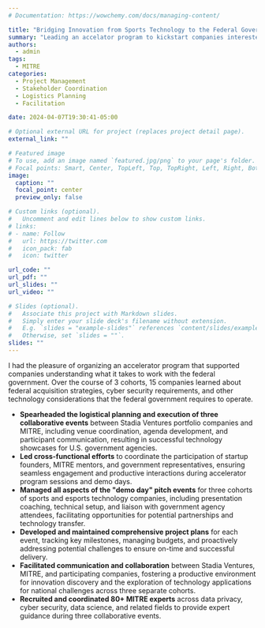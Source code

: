 ```yaml
---
# Documentation: https://wowchemy.com/docs/managing-content/

title: "Bridging Innovation from Sports Technology to the Federal Government"
summary: "Leading an accelator program to kickstart companies interested in supporting the federal government."
authors: 
  - admin
tags: 
  - MITRE
categories: 
  - Project Management
  - Stakeholder Coordination
  - Logistics Planning
  - Facilitation

date: 2024-04-07T19:30:41-05:00

# Optional external URL for project (replaces project detail page).
external_link: ""

# Featured image
# To use, add an image named `featured.jpg/png` to your page's folder.
# Focal points: Smart, Center, TopLeft, Top, TopRight, Left, Right, BottomLeft, Bottom, BottomRight.
image:
  caption: ""
  focal_point: center
  preview_only: false

# Custom links (optional).
#   Uncomment and edit lines below to show custom links.
# links:
# - name: Follow
#   url: https://twitter.com
#   icon_pack: fab
#   icon: twitter

url_code: ""
url_pdf: ""
url_slides: ""
url_video: ""

# Slides (optional).
#   Associate this project with Markdown slides.
#   Simply enter your slide deck's filename without extension.
#   E.g. `slides = "example-slides"` references `content/slides/example-slides.md`.
#   Otherwise, set `slides = ""`.
slides: ""
---
```


I had the pleasure of organizing an accelerator program that supported companies understanding what it takes to work with the federal government. Over the course of 3 cohorts, 15 companies learned about federal acquisition strategies, cyber security requirements, and other technology considerations that the federal government requires to operate.

- **Spearheaded the logistical planning and execution of three collaborative events** between Stadia Ventures portfolio companies and MITRE, including venue coordination, agenda development, and participant communication, resulting in successful technology showcases for U.S. government agencies.
- **Led cross-functional efforts** to coordinate the participation of startup founders, MITRE mentors, and government representatives, ensuring seamless engagement and productive interactions during accelerator program sessions and demo days.
- **Managed all aspects of the "demo day" pitch events** for three cohorts of sports and esports technology companies, including presentation coaching, technical setup, and liaison with government agency attendees, facilitating opportunities for potential partnerships and technology transfer.
- **Developed and maintained comprehensive project plans** for each event, tracking key milestones, managing budgets, and proactively addressing potential challenges to ensure on-time and successful delivery.
- **Facilitated communication and collaboration** between Stadia Ventures, MITRE, and participating companies, fostering a productive environment for innovation discovery and the exploration of technology applications for national challenges across three separate cohorts.
- **Recruited and coordinated 80+ MITRE experts** across data privacy, cyber security, data science, and related fields to provide expert guidance during three collaborative events.

